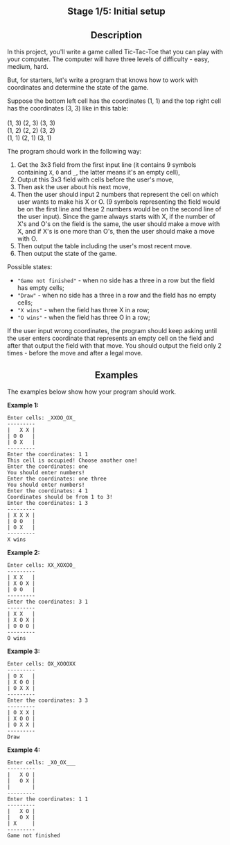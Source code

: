 <h2 style="text-align: center;">Stage 1/5: Initial setup</h2>

<h2 style="text-align: center;">Description</h2>

<p>In this project, you'll write a game called Tic-Tac-Toe that you can play with your computer. The computer will have three levels of difficulty - easy, medium, hard.</p>

<p>But, for starters, let's write a program that knows how to work with coordinates and determine the state of the game.</p>

<p>Suppose the bottom left cell has the coordinates (1, 1) and the top right cell has the coordinates (3, 3) like in this table:<br>
<br>
(1, 3) (2, 3) (3, 3)<br>
(1, 2) (2, 2) (3, 2)<br>
(1, 1) (2, 1) (3, 1)</p>

<p>The program should work in the following way:</p>

<ol>
	<li>Get the 3x3 field from the first input line (it contains 9 symbols containing <code class="java">X</code>, <code class="java">O</code> and <code class="java">_</code>, the latter means it's an empty cell),</li>
	<li>Output this 3x3 field with cells before the user's move,</li>
	<li>Then ask the user about his next move,</li>
	<li>Then the user should input 2 numbers that represent the cell on which user wants to make his X or O. (9 symbols representing the field would be on the first line and these 2 numbers would be on the second line of the user input). Since the game always starts with X, if the number of X's and O's on the field is the same, the user should make a move with X, and if X's is one more than O's,  then the user should make a move with O.</li>
	<li>Then output the table including the user's most recent move.</li>
	<li>Then output the state of the game.</li>
</ol>

<p>Possible states:</p>

<ul>
	<li><code class="java">"Game not finished"</code> - when no side has a three in a row but the field has empty cells;</li>
	<li><code class="java">"Draw"</code> - when no side has a three in a row and the field has no empty cells;</li>
	<li><code class="java">"X wins"</code> - when the field has three X in a row;</li>
	<li><code class="java">"O wins"</code> - when the field has three O in a row;</li>
</ul>

<p>If the user input wrong coordinates, the program should keep asking until the user enters coordinate that represents an empty cell on the field and after that output the field with that move. You should output the field only 2 times - before the move and after a legal move.</p>

<h2 style="text-align: center;">Examples</h2>

<p>The examples below show how your program should work.</p>

<p><strong>Example 1:</strong></p>

<pre><code class="language-no-highlight">Enter cells: _XXOO_OX_
---------
|   X X |
| O O   |
| O X   |
---------
Enter the coordinates: 1 1
This cell is occupied! Choose another one!
Enter the coordinates: one
You should enter numbers!
Enter the coordinates: one three
You should enter numbers!
Enter the coordinates: 4 1
Coordinates should be from 1 to 3!
Enter the coordinates: 1 3
---------
| X X X |
| O O   |
| O X   |
---------
X wins</code></pre>

<p><strong>Example 2: </strong></p>

<pre><code class="language-no-highlight">Enter cells: XX_XOXOO_
---------
| X X   |
| X O X |
| O O   |
---------
Enter the coordinates: 3 1
---------
| X X   |
| X O X |
| O O O |
---------
O wins</code></pre>

<p><strong>Example 3: </strong></p>

<pre><code class="language-no-highlight">Enter cells: OX_XOOOXX
---------
| O X   |
| X O O |
| O X X |
---------
Enter the coordinates: 3 3
---------
| O X X |
| X O O |
| O X X |
---------
Draw</code></pre>

<p><strong>Example 4:</strong></p>

<pre><code class="language-no-highlight">Enter cells: _XO_OX___
---------
|   X O |
|   O X |
|       |
---------
Enter the coordinates: 1 1
---------
|   X O |
|   O X |
| X     |
---------
Game not finished</code></pre>